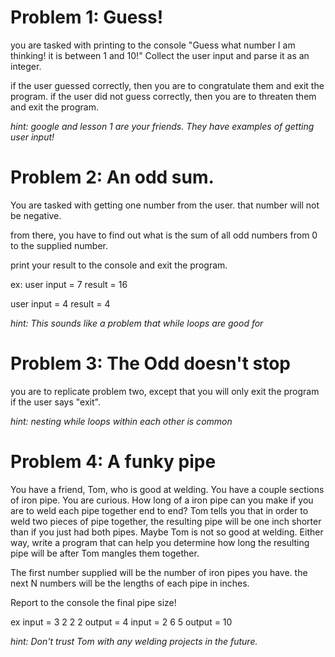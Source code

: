 # Problem 1: Guess!
you are tasked with printing to the console "Guess what number I am thinking! it is between 1 and 10!"
Collect the user input and parse it as an integer.

if the user guessed correctly, then you are to congratulate them and exit the program.
if the user did not guess correctly, then you are to threaten them and exit the program.

_hint: google and lesson 1 are your friends. They have examples of getting user input!_

# Problem 2: An odd sum.

You are tasked with getting one number from the user. that number will not be negative.

from there, you have to find out what is the sum of all  odd numbers from 0 to the supplied number.

print your result to the console and exit the program.

ex:
user input = 7
result = 16

user input = 4
result = 4

_hint: This sounds like a problem that while loops are good for_

# Problem 3: The Odd doesn't stop

you are to replicate problem two, except that you will only exit the program if the user says "exit".

_hint: nesting while loops within each other is common_

# Problem 4: A funky pipe

You have a friend, Tom, who is good at welding.
You have a couple sections of iron pipe.
You are curious.
How long of a iron pipe can you make if you are to weld each pipe together end to end?
Tom tells you that in order to weld two pieces of pipe together, the resulting pipe will be one inch shorter than if you just had both pipes.
Maybe Tom is not so good at welding.
Either way, write a program that can help you determine how long the resulting pipe will be after Tom mangles them together.

The first number supplied will be the number of iron pipes you have.
the next N numbers will be the lengths of each pipe in inches.

Report to the console the final pipe size!

ex
input =
3
2
2
2
output = 4
input = 
2
6
5
output = 10

_hint: Don't trust Tom with any welding projects in the future._